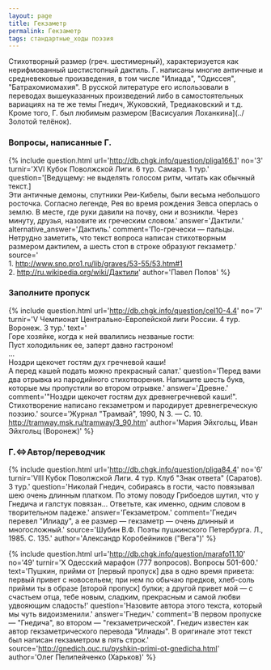```yaml
---
layout: page
title: Гекзаметр
permalink: Гекзаметр
tags: стандартные_ходы поэзия
---
```

Стихотворный размер (греч. шестимерный), характеризуется как нерифмованный шестистопный дактиль. Г. написаны многие античные и средневековые произведения, в том числе "Илиада", "Одиссея", "Батрахомиомахия". В русской литературе его использовали в переводах вышеуказанных произведений либо в самостоятельных вариациях на те же темы Гнедич, Жуковский, Тредиаковский и т.д. Кроме того, Г. был любимым размером [Васисуалия Лоханкина](../Золотой телёнок).

### Вопросы, написанные Г. 

{% include question.html
url='http://db.chgk.info/question/pliga166.1'
no='3'
turnir='XVI Кубок Поволжской Лиги. 6 тур. Самара. 1 тур.'
question='[Ведущему: не выделять голосом ритм, читать как обычный текст.] 
    <br>Эти античные демоны, спутники Реи-Кибелы, были весьма небольшого росточка. Согласно легенде, Рея во время рождения Зевса оперлась о землю. В месте, где руки давили на почву, они и возникли. Через минуту, друзья, назовите их греческим словом.'
answer='Дактили.'
alternative_answer='Дактиль.'
comment='По-гречески — пальцы. Нетрудно заметить, что текст вопроса написан стихотворным размером дактилем, а шесть стоп в строке образуют гекзаметр.'
source='
    <br>1. http://www.sno.pro1.ru/lib/graves/53-55/53.htm#1 
    <br>2. http://ru.wikipedia.org/wiki/Дактили'
author='Павел Попов'
 %}

### Заполните пропуск 

{% include question.html
url='http://db.chgk.info/question/cel10-4.4'
no='7'
turnir='V Чемпионат Центрально-Европейской лиги России. 4 тур. Воронеж. 3 тур.'
text='<br>Горе хозяйке, когда к ней ввалились незваные гости: 
    <br>Пуст холодильник ее, заперт давно гастроном! 
    <br>... 
    <br>Ноздри щекочет гостям дух гречневой каши! 
    <br>А перед кашей подать можно прекрасный салат.'
question='Перед вами два отрывка из пародийного стихотворения. Напишите шесть букв, которые мы пропустили во втором отрывке.'
answer='Древне.'
comment='"Ноздри щекочет гостям дух древнегречневой каши!". Стихотворение написано гекзаметром и пародирует древнегреческую поэзию.'
source='Журнал "Трамвай", 1990, N 3. — С. 10. http://tramway.msk.ru/tramway/3_90.htm'
author='Мария Эйхгольц, Иван Эйхгольц (Воронеж)'
 %}

### Г.<=>Автор/переводчик

{% include question.html
url='http://db.chgk.info/question/pliga84.4'
no='6'
turnir='VIII Кубок Поволжской Лиги. 4 тур. Клуб "Знак ответа" (Саратов). 3 тур.'
question='Николай Гнедич, собираясь в гости, часто повязывал шею очень длинным платком. По этому поводу Грибоедов шутил, что у Гнедича и галстук повязан... Ответьте, как именно, одним словом в творительном падеже.'
answer='Гекзаметром.'
comment='Гнедич перевел "Илиаду", а ее размер — гекзаметр — очень длинный и многосложный.'
source='Шубин В.Ф. Поэты пушкинского Петербурга. Л., 1985. С. 135.'
author='Александр Коробейников ("Вега")'
 %}

{% include question.html
url='http://db.chgk.info/question/marafo11.10'
no='49'
turnir='X Одесский марафон (777 вопросов). Вопросы 501-600.'
text='Пушкин, прийми от [первый пропуск] два в одно время привета: первый привет с новосельем; при нем по обычаю предков, хлеб-соль прийми ты в образе [второй пропуск] булки; а другой привет мой — с счастьем отца, тебе новым, сладким, прекрасным и самой любви удвояющим сладость!'
question='Назовите автора этого текста, который мы чуть видоизменили.'
answer='Гнедич.'
comment='В первом пропуске — "Гнедича", во втором — "гекзаметрической". Гнедич известен как автор гекзаметрического перевода "Илиады". В оригинале этот текст был написан гекзаметром в пять строк.'
source='http://gnedich.ouc.ru/pyshkin-primi-ot-gnedicha.html'
author='Олег Пелипейченко (Харьков)'
 %}

 